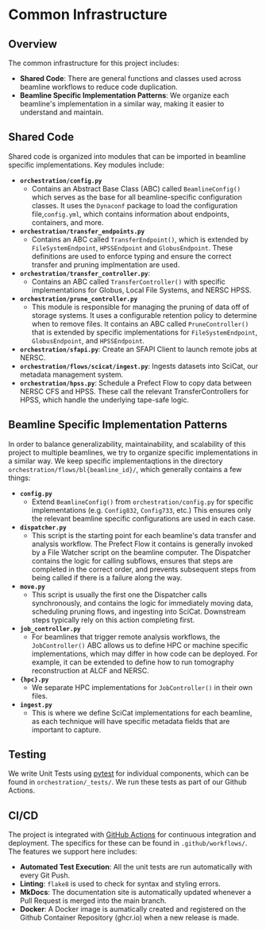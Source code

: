 # Common Infrastructure

## Overview
The common infrastructure for this project includes:
- **Shared Code**: There are general functions and classes used across beamline workflows to reduce code duplication.
- **Beamline Specific Implementation Patterns**: We organize each beamline's implementation in a similar way, making it easier to understand and maintain.

## Shared Code
Shared code is organized into modules that can be imported in beamline specific implementations. Key modules include:
- **`orchestration/config.py`**
    - Contains an Abstract Base Class (ABC) called `BeamlineConfig()` which serves as the base for all beamline-specific configuration classes. It uses the `Dynaconf` package to load the configuration file,`config.yml`, which contains information about endpoints, containers, and more.
- **`orchestration/transfer_endpoints.py`**
    - Contains an ABC called `TransferEndpoint()`, which is extended by `FileSystemEndpoint`, `HPSSEndpoint` and `GlobusEndpoint`. These definitions are used to enforce typing and ensure the correct transfer and pruning implmentation are used.
- **`orchestration/transfer_controller.py`**:
    - Contains an ABC called `TransferController()` with specific implementations for Globus, Local File Systems, and NERSC HPSS.
- **`orchestration/prune_controller.py`**
    - This module is responsible for managing the pruning of data off of storage systems. It uses a configurable retention policy to determine when to remove files. It contains an ABC called `PruneController()` that is extended by specific implementations for `FileSystemEndpoint`, `GlobusEndpoint`, and `HPSSEndpoint`.
- **`orchestration/sfapi.py`**: Create an SFAPI Client to launch remote jobs at NERSC.
- **`orchestration/flows/scicat/ingest.py`**: Ingests datasets into SciCat, our metadata management system.
- **`orchestration/hpss.py`**: Schedule a Prefect Flow to copy data between NERSC CFS and HPSS. These call the relevant TransferControllers for HPSS, which handle the underlying tape-safe logic.


## Beamline Specific Implementation Patterns
In order to balance generalizability, maintainability, and scalability of this project to multiple beamlines, we try to organize specific implementations in a similar way. We keep specific implementaqtions in the directory `orchestration/flows/bl{beamline_id}/`, which generally contains a few things:
- **`config.py`**
    - Extend `BeamlineConfig()` from `orchestration/config.py` for specific implementations (e.g. `Config832`, `Config733`, etc.) This ensures only the relevant beamline specific configurations are used in each case.
- **`dispatcher.py`**
    - This script is the starting point for each beamline's data transfer and analysis workflow. The Prefect Flow it contains is generally invoked by a File Watcher script on the beamline computer. The Dispatcher contains the logic for calling subflows, ensures that steps are completed in the correct order, and prevents subsequent steps from being called if there is a failure along the way.
- **`move.py`**
    - This script is usually the first one the Dispatcher calls synchronously, and contains the logic for immediately moving data, scheduling pruning flows, and ingesting into SciCat. Downstream steps typically rely on this action completing first.
- **`job_controller.py`**
    - For beamlines that trigger remote analysis workflows, the `JobController()` ABC allows us to define HPC or machine specific implementations, which may differ in how code can be deployed. For example, it can be extended to define how to run tomography reconstruction at ALCF and NERSC.
- **`{hpc}.py`**
    - We separate HPC implementations for `JobController()` in their own files.
- **`ingest.py`**
    - This is where we define SciCat implementations for each beamline, as each technique will have specific metadata fields that are important to capture.

## Testing
We write Unit Tests using [pytest](https://pytest.org/) for individual components, which can be found in `orchestration/_tests/`. We run these tests as part of our Github Actions.

## CI/CD
The project is integrated with [GitHub Actions](https://github.com/features/actions) for continuous integration and deployment. The specifics for these can be found in `.github/workflows/`. The features we support here includes:

- **Automated Test Execution**: All the unit tests are run automatically with every Git Push.
- **Linting**: `flake8` is used to check for syntax and styling errors.
- **MkDocs**: The documentation site is automatically updated whenever a Pull Request is merged into the main branch.
- **Docker**: A Docker image is aumatically created and registered on the Github Container Repository (ghcr.io) when a new release is made.